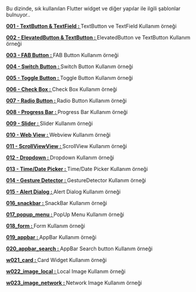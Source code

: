 Bu dizinde, sık kullanılan Flutter widget ve diğer yapılar ile ilgili şablonlar bulnuyor..<BR>

<B>[001 - TextButton & TextField : ](https://github.com/VedatBiner/flutter-codes/tree/master/widgets_templates/w001_textbutton_textfield)</B>TextButton ve TextField Kullanım örneği<BR>

<B>[002 - ElevatedButton & TextButton : ](https://github.com/VedatBiner/flutter-codes/tree/master/widgets_templates/w002_elevated_text_button)</B>ElevatedButton ve TextButton Kullanım örneği<BR>

<B>[003 - FAB Button : ](https://github.com/VedatBiner/flutter-codes/tree/master/widgets_templates/w003_fab)</B>FAB Button Kullanım örneği<BR>

<B>[004 - Switch Button : ](https://github.com/VedatBiner/flutter-codes/tree/master/widgets_templates/w004_switch_button)</B>Switch Button Kullanım örneği<BR>

<B>[005 - Toggle Button : ](https://github.com/VedatBiner/flutter-codes/tree/master/widgets_templates/w005_toggle_buttons)</B>Toggle Button Kullanım örneği<BR>

<B>[006 - Check Box : ](https://github.com/VedatBiner/flutter-codes/tree/master/widgets_templates/w006_checkbox)</B>Check Box Kullanım örneği<BR>

<B>[007 - Radio Button : ](https://github.com/VedatBiner/flutter-codes/tree/master/widgets_templates/w007_radiobutton)</B>Radio Button Kullanım örneği<BR>

<B>[008 - Progress Bar : ](https://github.com/VedatBiner/flutter-codes/tree/master/widgets_templates/w008_progress_bar)</B>Progress Bar Kullanım örneği<BR>

<B>[009 - Slider : ](https://github.com/VedatBiner/flutter-codes/tree/master/widgets_templates/w009_slider)</B>Slider Kullanım örneği<BR>

<B>[010 - Web View : ](https://github.com/VedatBiner/flutter-codes/tree/master/widgets_templates/w010_webview)</B>Webview Kullanım örneği<BR>

<B>[011 - ScrollViewView : ](https://github.com/VedatBiner/flutter-codes/tree/master/widgets_templates/w011_scrollview)</B>ScrollView Kullanım örneği<BR>

<B>[012 - Dropdown : ](https://github.com/VedatBiner/flutter-codes/tree/master/widgets_templates/w012_dropdown)</B>Dropdown Kullanım örneği<BR>

<B>[013 - Time/Date Picker : ](https://github.com/VedatBiner/flutter-codes/tree/master/widgets_templates/w013_time_date_picker)</B>Time/Date Picker Kullanım örneği<BR>

<B>[014 - Gesture Detector : ](https://github.com/VedatBiner/flutter-codes/tree/master/widgets_templates/w014_gesturedetector)</B>GestureDetector Kullanım örneği<BR>

<B>[015 - Alert Dialog : ](https://github.com/VedatBiner/flutter-codes/tree/master/widgets_templates/w015_alert_dialog)</B>Alert Dialog Kullanım örneği<BR>

<B>[016_snackbar : ](https://github.com/VedatBiner/flutter-codes/tree/master/widgets_templates/w016_snackbar)</B>SnackBar Kullanım örneği<BR>

<B>[017_popup_menu : ](https://github.com/VedatBiner/flutter-codes/tree/master/widgets_templates/w017_popup_menu)</B>PopUp Menu Kullanım örneği<BR>

<B>[018_form : ](https://github.com/VedatBiner/flutter-codes/tree/master/widgets_templates/w018_form)</B>Form Kullanım örneği<BR>

<B>[019_appbar : ](https://github.com/VedatBiner/flutter-codes/tree/master/widgets_templates/w019_appbar)</B>AppBar Kullanım örneği<BR>

<B>[020_appbar_search : ](https://github.com/VedatBiner/flutter-codes/tree/master/widgets_templates/w020_appbar_search)</B>AppBar Search button Kullanım örneği<BR>

<B>[w021_card : ](https://github.com/VedatBiner/flutter-codes/tree/master/widgets_templates/w021_card)</B>Card Widget Kullanım örneği<BR>

<B>[w022_image_local : ](https://github.com/VedatBiner/flutter-codes/tree/master/widgets_templates/w022_image_local)</B>Local Image Kullanım örneği<BR>

<B>[w023_image_network : ](https://github.com/VedatBiner/flutter-codes/tree/master/widgets_templates/w023_image_network)</B>Network Image Kullanım örneği<BR>





